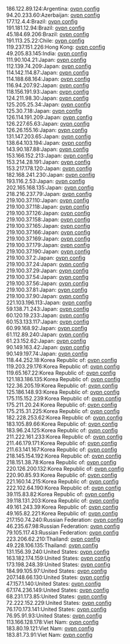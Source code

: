 186.122.89.124:Argentina: [ovpn config](vpn/186_122_89_124.ovpn)  
94.20.233.60:Azerbaijan: [ovpn config](vpn/94_20_233_60.ovpn)  
177.12.4.4:Brazil: [ovpn config](vpn/177_12_4_4.ovpn)  
191.181.12.94:Brazil: [ovpn config](vpn/191_181_12_94.ovpn)  
45.184.69.206:Brazil: [ovpn config](vpn/45_184_69_206.ovpn)  
191.113.25.22:Chile: [ovpn config](vpn/191_113_25_22.ovpn)  
119.237.151.226:Hong Kong: [ovpn config](vpn/119_237_151_226.ovpn)  
49.205.83.145:India: [ovpn config](vpn/49_205_83_145.ovpn)  
111.90.104.21:Japan: [ovpn config](vpn/111_90_104_21.ovpn)  
112.139.74.209:Japan: [ovpn config](vpn/112_139_74_209.ovpn)  
114.142.114.87:Japan: [ovpn config](vpn/114_142_114_87.ovpn)  
114.188.68.164:Japan: [ovpn config](vpn/114_188_68_164.ovpn)  
116.94.207.92:Japan: [ovpn config](vpn/116_94_207_92.ovpn)  
118.156.191.93:Japan: [ovpn config](vpn/118_156_191_93.ovpn)  
124.211.98.30:Japan: [ovpn config](vpn/124_211_98_30.ovpn)  
125.205.25.34:Japan: [ovpn config](vpn/125_205_25_34.ovpn)  
125.30.7.18:Japan: [ovpn config](vpn/125_30_7_18.ovpn)  
126.114.191.209:Japan: [ovpn config](vpn/126_114_191_209.ovpn)  
126.227.65.63:Japan: [ovpn config](vpn/126_227_65_63.ovpn)  
126.26.155.16:Japan: [ovpn config](vpn/126_26_155_16.ovpn)  
131.147.203.65:Japan: [ovpn config](vpn/131_147_203_65.ovpn)  
138.64.103.194:Japan: [ovpn config](vpn/138_64_103_194.ovpn)  
143.90.187.88:Japan: [ovpn config](vpn/143_90_187_88.ovpn)  
153.166.152.213:Japan: [ovpn config](vpn/153_166_152_213.ovpn)  
153.214.28.191:Japan: [ovpn config](vpn/153_214_28_191.ovpn)  
153.217.178.120:Japan: [ovpn config](vpn/153_217_178_120.ovpn)  
182.168.241.230:Japan: [ovpn config](vpn/182_168_241_230.ovpn)  
193.116.2.53:Japan: [ovpn config](vpn/193_116_2_53.ovpn)  
202.165.168.135:Japan: [ovpn config](vpn/202_165_168_135.ovpn)  
218.216.237.79:Japan: [ovpn config](vpn/218_216_237_79.ovpn)  
219.100.37.110:Japan: [ovpn config](vpn/219_100_37_110.ovpn)  
219.100.37.118:Japan: [ovpn config](vpn/219_100_37_118.ovpn)  
219.100.37.126:Japan: [ovpn config](vpn/219_100_37_126.ovpn)  
219.100.37.158:Japan: [ovpn config](vpn/219_100_37_158.ovpn)  
219.100.37.165:Japan: [ovpn config](vpn/219_100_37_165.ovpn)  
219.100.37.166:Japan: [ovpn config](vpn/219_100_37_166.ovpn)  
219.100.37.169:Japan: [ovpn config](vpn/219_100_37_169.ovpn)  
219.100.37.179:Japan: [ovpn config](vpn/219_100_37_179.ovpn)  
219.100.37.190:Japan: [ovpn config](vpn/219_100_37_190.ovpn)  
219.100.37.2:Japan: [ovpn config](vpn/219_100_37_2.ovpn)  
219.100.37.24:Japan: [ovpn config](vpn/219_100_37_24.ovpn)  
219.100.37.29:Japan: [ovpn config](vpn/219_100_37_29.ovpn)  
219.100.37.54:Japan: [ovpn config](vpn/219_100_37_54.ovpn)  
219.100.37.56:Japan: [ovpn config](vpn/219_100_37_56.ovpn)  
219.100.37.81:Japan: [ovpn config](vpn/219_100_37_81.ovpn)  
219.100.37.90:Japan: [ovpn config](vpn/219_100_37_90.ovpn)  
221.103.196.113:Japan: [ovpn config](vpn/221_103_196_113.ovpn)  
59.138.71.243:Japan: [ovpn config](vpn/59_138_71_243.ovpn)  
60.120.19.233:Japan: [ovpn config](vpn/60_120_19_233.ovpn)  
60.153.133.117:Japan: [ovpn config](vpn/60_153_133_117.ovpn)  
60.99.168.92:Japan: [ovpn config](vpn/60_99_168_92.ovpn)  
61.112.89.240:Japan: [ovpn config](vpn/61_112_89_240.ovpn)  
61.23.152.62:Japan: [ovpn config](vpn/61_23_152_62.ovpn)  
90.149.163.42:Japan: [ovpn config](vpn/90_149_163_42.ovpn)  
90.149.197.74:Japan: [ovpn config](vpn/90_149_197_74.ovpn)  
118.44.252.18:Korea Republic of: [ovpn config](vpn/118_44_252_18.ovpn)  
119.203.29.176:Korea Republic of: [ovpn config](vpn/119_203_29_176.ovpn)  
119.65.167.22:Korea Republic of: [ovpn config](vpn/119_65_167_22.ovpn)  
121.183.186.135:Korea Republic of: [ovpn config](vpn/121_183_186_135.ovpn)  
122.36.205.19:Korea Republic of: [ovpn config](vpn/122_36_205_19.ovpn)  
125.186.148.93:Korea Republic of: [ovpn config](vpn/125_186_148_93.ovpn)  
175.115.152.239:Korea Republic of: [ovpn config](vpn/175_115_152_239.ovpn)  
175.211.20.24:Korea Republic of: [ovpn config](vpn/175_211_20_24.ovpn)  
175.215.31.225:Korea Republic of: [ovpn config](vpn/175_215_31_225.ovpn)  
182.228.253.62:Korea Republic of: [ovpn config](vpn/182_228_253_62.ovpn)  
183.105.89.66:Korea Republic of: [ovpn config](vpn/183_105_89_66.ovpn)  
183.96.24.125:Korea Republic of: [ovpn config](vpn/183_96_24_125.ovpn)  
211.222.161.233:Korea Republic of: [ovpn config](vpn/211_222_161_233.ovpn)  
211.46.179.171:Korea Republic of: [ovpn config](vpn/211_46_179_171.ovpn)  
211.63.141.167:Korea Republic of: [ovpn config](vpn/211_63_141_167.ovpn)  
218.145.154.192:Korea Republic of: [ovpn config](vpn/218_145_154_192.ovpn)  
218.151.38.78:Korea Republic of: [ovpn config](vpn/218_151_38_78.ovpn)  
220.126.200.132:Korea Republic of: [ovpn config](vpn/220_126_200_132.ovpn)  
220.90.85.93:Korea Republic of: [ovpn config](vpn/220_90_85_93.ovpn)  
221.160.14.215:Korea Republic of: [ovpn config](vpn/221_160_14_215.ovpn)  
222.102.64.190:Korea Republic of: [ovpn config](vpn/222_102_64_190.ovpn)  
39.115.83.82:Korea Republic of: [ovpn config](vpn/39_115_83_82.ovpn)  
39.118.131.203:Korea Republic of: [ovpn config](vpn/39_118_131_203.ovpn)  
49.161.243.39:Korea Republic of: [ovpn config](vpn/49_161_243_39.ovpn)  
49.165.82.221:Korea Republic of: [ovpn config](vpn/49_165_82_221.ovpn)  
217.150.74.240:Russian Federation: [ovpn config](vpn/217_150_74_240.ovpn)  
46.235.67.98:Russian Federation: [ovpn config](vpn/46_235_67_98.ovpn)  
79.105.117.43:Russian Federation: [ovpn config](vpn/79_105_117_43.ovpn)  
223.206.62.210:Thailand: [ovpn config](vpn/223_206_62_210.ovpn)  
49.228.106.135:Thailand: [ovpn config](vpn/49_228_106_135.ovpn)  
131.156.39.240:United States: [ovpn config](vpn/131_156_39_240.ovpn)  
163.182.174.159:United States: [ovpn config](vpn/163_182_174_159.ovpn)  
173.198.248.39:United States: [ovpn config](vpn/173_198_248_39.ovpn)  
184.99.105.97:United States: [ovpn config](vpn/184_99_105_97.ovpn)  
207.148.66.130:United States: [ovpn config](vpn/207_148_66_130.ovpn)  
47.157.1.140:United States: [ovpn config](vpn/47_157_1_140.ovpn)  
67.174.236.149:United States: [ovpn config](vpn/67_174_236_149.ovpn)  
68.231.173.85:United States: [ovpn config](vpn/68_231_173_85.ovpn)  
72.222.152.229:United States: [ovpn config](vpn/72_222_152_229.ovpn)  
76.170.173.141:United States: [ovpn config](vpn/76_170_173_141.ovpn)  
76.95.91.93:United States: [ovpn config](vpn/76_95_91_93.ovpn)  
113.166.128.178:Viet Nam: [ovpn config](vpn/113_166_128_178.ovpn)  
183.80.19.121:Viet Nam: [ovpn config](vpn/183_80_19_121.ovpn)  
183.81.73.91:Viet Nam: [ovpn config](vpn/183_81_73_91.ovpn)  
